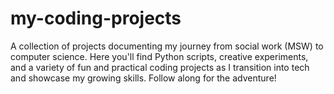 # my-coding-projects
A collection of projects documenting my journey from social work (MSW) to computer science. Here you'll find Python scripts, creative experiments, and a variety of fun and practical coding projects as I transition into tech and showcase my growing skills. Follow along for the adventure!
